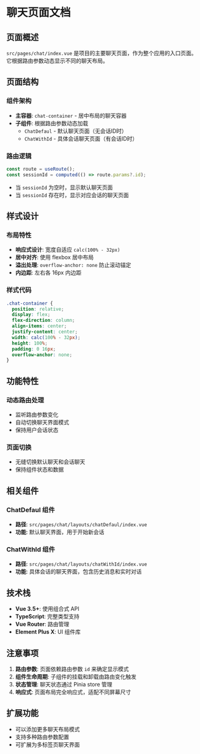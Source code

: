 # 聊天页面文档

## 页面概述

`src/pages/chat/index.vue` 是项目的主要聊天页面，作为整个应用的入口页面。它根据路由参数动态显示不同的聊天布局。

## 页面结构

### 组件架构
- **主容器**: `chat-container` - 居中布局的聊天容器
- **子组件**: 根据路由参数动态加载
  - `ChatDefaul` - 默认聊天页面（无会话ID时）
  - `ChatWithId` - 具体会话聊天页面（有会话ID时）

### 路由逻辑
```typescript
const route = useRoute();
const sessionId = computed(() => route.params?.id);
```

- 当 `sessionId` 为空时，显示默认聊天页面
- 当 `sessionId` 存在时，显示对应会话的聊天页面

## 样式设计

### 布局特性
- **响应式设计**: 宽度自适应 `calc(100% - 32px)`
- **居中对齐**: 使用 flexbox 居中布局
- **溢出处理**: `overflow-anchor: none` 防止滚动锚定
- **内边距**: 左右各 16px 内边距

### 样式代码
```scss
.chat-container {
  position: relative;
  display: flex;
  flex-direction: column;
  align-items: center;
  justify-content: center;
  width: calc(100% - 32px);
  height: 100%;
  padding: 0 16px;
  overflow-anchor: none;
}
```

## 功能特性

### 动态路由处理
- 监听路由参数变化
- 自动切换聊天界面模式
- 保持用户会话状态

### 页面切换
- 无缝切换默认聊天和会话聊天
- 保持组件状态和数据

## 相关组件

### ChatDefaul 组件
- **路径**: `src/pages/chat/layouts/chatDefaul/index.vue`
- **功能**: 默认聊天界面，用于开始新会话

### ChatWithId 组件
- **路径**: `src/pages/chat/layouts/chatWithId/index.vue`
- **功能**: 具体会话的聊天界面，包含历史消息和实时对话

## 技术栈

- **Vue 3.5+**: 使用组合式 API
- **TypeScript**: 完整类型支持
- **Vue Router**: 路由管理
- **Element Plus X**: UI 组件库

## 注意事项

1. **路由参数**: 页面依赖路由参数 `id` 来确定显示模式
2. **组件生命周期**: 子组件的挂载和卸载由路由变化触发
3. **状态管理**: 聊天状态通过 Pinia store 管理
4. **响应式**: 页面布局完全响应式，适配不同屏幕尺寸

## 扩展功能

- 可以添加更多聊天布局模式
- 支持多种路由参数配置
- 可扩展为多标签页聊天界面